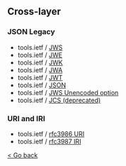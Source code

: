 ## Cross-layer

### JSON Legacy

- tools.ietf / [JWS](https://tools.ietf.org/html/rfc7515)
- tools.ietf / [JWE](https://tools.ietf.org/html/rfc7516)
- tools.ietf / [JWK](https://tools.ietf.org/html/rfc7517)
- tools.ietf / [JWA](https://tools.ietf.org/html/rfc7518)
- tools.ietf / [JWT](https://tools.ietf.org/html/rfc7519)
- tools.ietf / [JSON](https://tools.ietf.org/html/rfc8259)
- tools.ietf / [JWS Unencoded option](https://tools.ietf.org/html/rfc7797)
- tools.ietf / [JCS (deprecated)](https://tools.ietf.org/html/draft-rundgren-json-canonicalization-scheme-15)

### URI and IRI

- tools.ietf / [rfc3986 URI](https://tools.ietf.org/html/rfc3986)
- tools.ietf / [rfc3987 IRI](https://tools.ietf.org/html/rfc3987)


[< Go back](./index.md)
